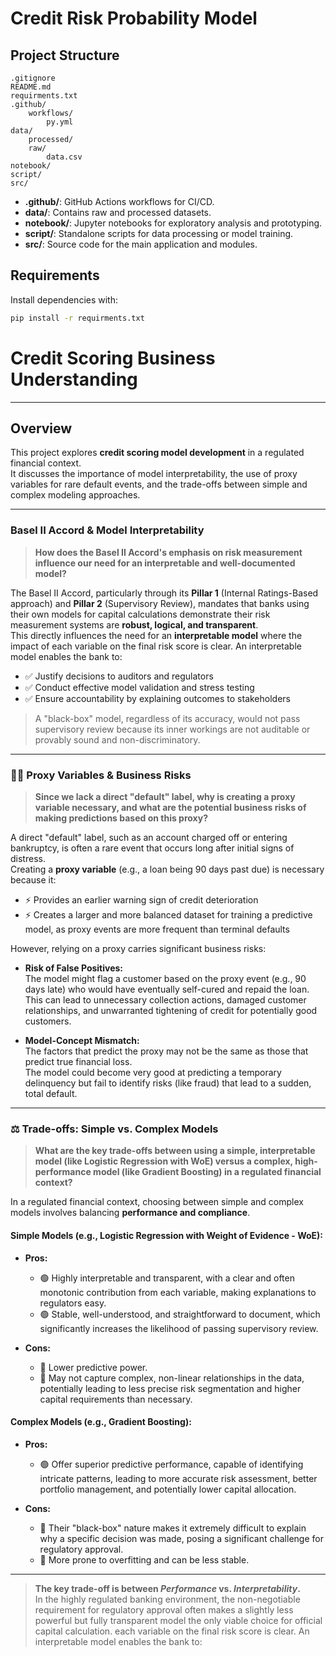 # Credit Risk Probability Model
## Project Structure

```
.gitignore
README.md
requirments.txt
.github/
    workflows/
        py.yml
data/
    processed/
    raw/
        data.csv
notebook/
script/
src/
```

- **.github/**: GitHub Actions workflows for CI/CD.
- **data/**: Contains raw and processed datasets.
- **notebook/**: Jupyter notebooks for exploratory analysis and prototyping.
- **script/**: Standalone scripts for data processing or model training.
- **src/**: Source code for the main application and modules.

## Requirements

Install dependencies with:
```sh
pip install -r requirments.txt
```

#  Credit Scoring Business Understanding

---

##  Overview

This project explores **credit scoring model development** in a regulated financial context.  
It discusses the importance of model interpretability, the use of proxy variables for rare default events, and the trade-offs between simple and complex modeling approaches.

---

###  Basel II Accord & Model Interpretability

> **How does the Basel II Accord's emphasis on risk measurement influence our need for an interpretable and well-documented model?**

The Basel II Accord, particularly through its **Pillar 1** (Internal Ratings-Based approach) and **Pillar 2** (Supervisory Review), mandates that banks using their own models for capital calculations demonstrate their risk measurement systems are **robust, logical, and transparent**.  
This directly influences the need for an **interpretable model** where the impact of each variable on the final risk score is clear. An interpretable model enables the bank to:

- ✅ Justify decisions to auditors and regulators  
- ✅ Conduct effective model validation and stress testing  
- ✅ Ensure accountability by explaining outcomes to stakeholders  

> A "black-box" model, regardless of its accuracy, would not pass supervisory review because its inner workings are not auditable or provably sound and non-discriminatory.

---

### 🕵️‍♂️ Proxy Variables & Business Risks

> **Since we lack a direct "default" label, why is creating a proxy variable necessary, and what are the potential business risks of making predictions based on this proxy?**

A direct "default" label, such as an account charged off or entering bankruptcy, is often a rare event that occurs long after initial signs of distress.  
Creating a **proxy variable** (e.g., a loan being 90 days past due) is necessary because it:

- ⚡ Provides an earlier warning sign of credit deterioration  
- ⚡ Creates a larger and more balanced dataset for training a predictive model, as proxy events are more frequent than terminal defaults  

However, relying on a proxy carries significant business risks:

- **Risk of False Positives:**  
  The model might flag a customer based on the proxy event (e.g., 90 days late) who would have eventually self-cured and repaid the loan.  
  This can lead to unnecessary collection actions, damaged customer relationships, and unwarranted tightening of credit for potentially good customers.

- **Model-Concept Mismatch:**  
  The factors that predict the proxy may not be the same as those that predict true financial loss.  
  The model could become very good at predicting a temporary delinquency but fail to identify risks (like fraud) that lead to a sudden, total default.

---

### ⚖️ Trade-offs: Simple vs. Complex Models

> **What are the key trade-offs between using a simple, interpretable model (like Logistic Regression with WoE) versus a complex, high-performance model (like Gradient Boosting) in a regulated financial context?**

In a regulated financial context, choosing between simple and complex models involves balancing **performance and compliance**.

#### Simple Models (e.g., Logistic Regression with Weight of Evidence - WoE):

- **Pros:**
  - 🟢 Highly interpretable and transparent, with a clear and often monotonic contribution from each variable, making explanations to regulators easy.
  - 🟢 Stable, well-understood, and straightforward to document, which significantly increases the likelihood of passing supervisory review.

- **Cons:**
  - 🔴 Lower predictive power.
  - 🔴 May not capture complex, non-linear relationships in the data, potentially leading to less precise risk segmentation and higher capital requirements than necessary.

#### Complex Models (e.g., Gradient Boosting):

- **Pros:**
  - 🟢 Offer superior predictive performance, capable of identifying intricate patterns, leading to more accurate risk assessment, better portfolio management, and potentially lower capital allocation.

- **Cons:**
  - 🔴 Their "black-box" nature makes it extremely difficult to explain why a specific decision was made, posing a significant challenge for regulatory approval.
  - 🔴 More prone to overfitting and can be less stable.

---

> **The key trade-off is between _Performance_ vs. _Interpretability_.**  
> In the highly regulated banking environment, the non-negotiable requirement for regulatory approval often makes a slightly less powerful but fully transparent model the only viable choice for official capital calculation. each variable on the final risk score is clear.  An interpretable model enables the bank to:
